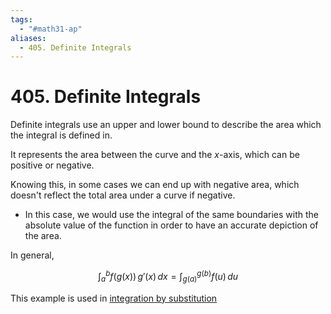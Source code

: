 ```yaml
---
tags:
  - "#math31-ap"
aliases:
  - 405. Definite Integrals
---
```

# 405. Definite Integrals

Definite integrals use an upper and lower bound to describe the area which the integral is defined in. 

It represents the area between the curve and the $x$-axis, which can be positive or negative.

Knowing this, in some cases we can end up with negative area, which doesn't reflect the total area under a curve if negative. 
- In this case, we would use the integral of the same boundaries with the absolute value of the function in order to have an accurate depiction of the area. 

In general, 

$$
\int_a^b f(g(x))\,g'(x)\,dx = \int_{g(a)}^{g(b)}f(u)\,du
$$

This example is used in [integration by substitution](402-integration-by-substitution)